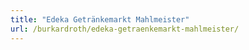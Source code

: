 ```yaml
---
title: "Edeka Getränkemarkt Mahlmeister"
url: /burkardroth/edeka-getraenkemarkt-mahlmeister/
---
```


